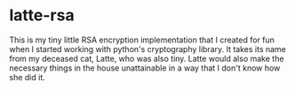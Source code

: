 # latte-rsa
This is my tiny little RSA encryption implementation that I created for fun when I started working with python's cryptography library. It takes its name from my deceased cat, Latte, who was also tiny. Latte would also make the necessary things in the house unattainable in a way that I don't know how she did it.
